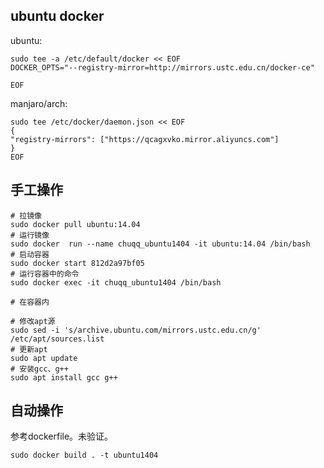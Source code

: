 ## ubuntu docker

ubuntu:
```
sudo tee -a /etc/default/docker << EOF
DOCKER_OPTS="--registry-mirror=http://mirrors.ustc.edu.cn/docker-ce"

EOF
```

manjaro/arch:
```
sudo tee /etc/docker/daemon.json << EOF
{
"registry-mirrors": ["https://qcagxvko.mirror.aliyuncs.com"]
}
EOF
```

## 手工操作

```
# 拉镜像
sudo docker pull ubuntu:14.04
# 运行镜像
sudo docker  run --name chuqq_ubuntu1404 -it ubuntu:14.04 /bin/bash
# 启动容器
sudo docker start 812d2a97bf05
# 运行容器中的命令
sudo docker exec -it chuqq_ubuntu1404 /bin/bash

# 在容器内

# 修改apt源
sudo sed -i 's/archive.ubuntu.com/mirrors.ustc.edu.cn/g' /etc/apt/sources.list
# 更新apt
sudo apt update
# 安装gcc、g++
sudo apt install gcc g++
```

## 自动操作

参考dockerfile。未验证。
```
sudo docker build . -t ubuntu1404
```

